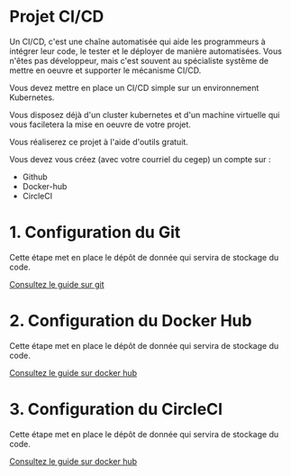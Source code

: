# Projet CI/CD

Un CI/CD, c'est une chaîne automatisée qui aide les programmeurs à intégrer leur code, le tester et le déployer de manière automatisées. Vous n'êtes pas développeur, mais c'est souvent au spécialiste systême de mettre en oeuvre et supporter le mécanisme CI/CD.

Vous devez mettre en place un CI/CD simple sur un environnement Kubernetes.

Vous disposez déjà d'un cluster kubernetes et d'un machine virtuelle qui vous faciletera la mise en oeuvre de votre projet.

Vous réaliserez ce projet à l'aide d'outils gratuit.

Vous devez vous créez (avec votre courriel du cegep) un compte sur :
-  Github
-  Docker-hub
-  CircleCI


# 
# 1. Configuration du Git


Cette étape met en place le dépôt de donnée qui servira de stockage du code.

[Consultez le guide sur git](1.git.md)



# 2. Configuration du Docker Hub

Cette étape met en place le dépôt de donnée qui servira de stockage du code.

[Consultez le guide sur docker hub](2.docker.md)



# 3. Configuration du CircleCI

Cette étape met en place le dépôt de donnée qui servira de stockage du code.

[Consultez le guide sur docker hub](2.circleci.md)




